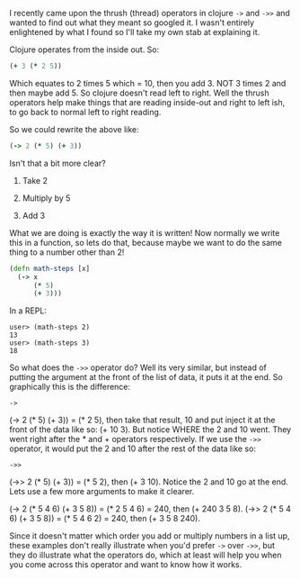 I recently came upon the thrush (thread) operators in clojure `->` and
`->>` and wanted to find out what they meant so googled it.  I wasn't
entirely enlightened by what I found so I'll take my own stab at
explaining it.

Clojure operates from the inside out.  So:

```clojure
(+ 3 (* 2 5))
```

Which equates to 2 times 5 which = 10, then you add 3.  NOT 3 times 2
and then maybe add 5.  So clojure doesn't read left to right.  Well
the thrush operators help make things that are reading inside-out and
right to left ish, to go back to normal left to right reading.

So we could rewrite the above like:

```clojure
(-> 2 (* 5) (+ 3))
```

Isn't that a bit more clear?

1. Take 2

1. Multiply by 5

1. Add 3

What we are doing is exactly the way it is written!  Now normally we
write this in a function, so lets do that, because maybe we want to do
the same thing to a number other than 2!

```clojure
(defn math-steps [x]
  (-> x
      (* 5)
      (+ 3)))
```      

In a REPL:

```
user> (math-steps 2)
13
user> (math-steps 3)
18
```

So what does the `->>` operator do?  Well its very similar, but
instead of putting the argument at the front of the list of data, it
puts it at the end.  So graphically this is the difference:

`->`

(-> 2 (* 5) (+ 3)) = (* 2 5), then take that result, 10 and put inject
it at the front of the data like so: (+ 10 3).  But notice WHERE the 2
and 10 went.  They went right after the * and + operators
respectively.  If we use the `->>` operator, it would put the 2 and 10
after the rest of the data like so:

`->>`

(->> 2 (* 5) (+ 3)) = (* 5 2), then (+ 3 10).  Notice the 2 and 10 go
at the end.  Lets use a few more arguments to make it clearer.

(-> 2  (* 5 4 6) (+ 3 5 8)) = (* 2 5 4 6) = 240, then (+ 240 3 5 8).
(->> 2 (* 5 4 6) (+ 3 5 8)) = (* 5 4 6 2) = 240, then (+ 3 5 8 240).

Since it doesn't matter which order you add or multiply numbers in a
list up, these examples don't really illustrate when you'd prefer `->`
over `->>`, but they do illustrate what the operators do, which at
least will help you when you come across this operator and want to
know how it works.